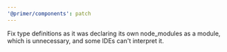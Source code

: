 ```yaml
---
'@primer/components': patch
---
```


Fix type definitions as it was declaring its own node_modules as a module, which is unnecessary, and some IDEs can't interpret it.
